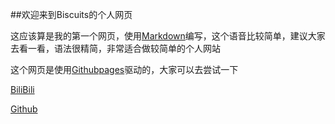 ##欢迎来到Biscuits的个人网页

这应该算是我的第一个网页，使用[Markdown](https://baike.baidu.com/item/markdown/3245829?fr=aladdin/)编写，这个语音比较简单，建议大家去看一看，语法很精简，非常适合做较简单的个人网站

这个网页是使用[Githubpages](https://pages.github.com)驱动的，大家可以去尝试一下

[BiliBili](https://space.bilibili.com/406098260)

[Github](https://github.com/Biscuitsnoob)

